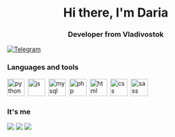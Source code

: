 <div id = "header" align = "center">
    <h1>
        Hi there, I'm Daria
    </h1>
    <h3>
        Developer from Vladivostok
    </h3>
</div>
<div>
    <a href="https://t.me/dalya_vo">
        <img src="https://img.shields.io/badge/Telegram-green?style=for-the-badge&logo=telegram&logoColor=white" 
             alt="Telegram">
    </a>
</div>

<!--
**sharksharkvor/sharksharkvor** is a ✨ _special_ ✨ repository because its `README.md` (this file) appears on your GitHub profile.

Here are some ideas to get you started:

- 🔭 I’m currently working on myself
- 💬 Ask me about hard work
- 📫 How to reach me: sharkshark20011@gmail.com
- ⚡ Fun fact: I really like cycling and reading books by Japanese authors
- ✨ I speak English and Chinese
-->
### Languages and tools
<img src="https://cdn.jsdelivr.net/gh/devicons/devicon@latest/icons/python/python-original.svg" title="python" width="40" height="40"/>&nbsp;
<img src="https://cdn.jsdelivr.net/gh/devicons/devicon@latest/icons/javascript/javascript-original.svg" title="js" width="40" height="40"/>&nbsp;
<img src="https://cdn.jsdelivr.net/gh/devicons/devicon@latest/icons/mysql/mysql-original.svg" title="mysql" width="40" height="40"/>&nbsp;
<img src="https://cdn.jsdelivr.net/gh/devicons/devicon@latest/icons/php/php-original.svg" title="php" width="40" height="40"/>&nbsp;
<img src="https://cdn.jsdelivr.net/gh/devicons/devicon@latest/icons/html5/html5-original.svg" title="html" width="40" height="40"/>&nbsp;
<img src="https://cdn.jsdelivr.net/gh/devicons/devicon@latest/icons/css3/css3-original.svg" title="css" width="40" height="40"/>&nbsp;
<img src="https://cdn.jsdelivr.net/gh/devicons/devicon@latest/icons/sass/sass-original.svg" title="sass" width="40" height="40"/>&nbsp;
### It's me
<div>
    <img src="http://github-profile-summary-cards.vercel.app/api/cards/profile-details?username=vn7n24fzkq&theme=default"/>
    <img src="http://github-profile-summary-cards.vercel.app/api/cards/repos-per-language?username=vn7n24fzkq&theme=default"/>
    <img src="http://github-profile-summary-cards.vercel.app/api/cards/stats?username=vn7n24fzkq&theme=default"/>
</div>
